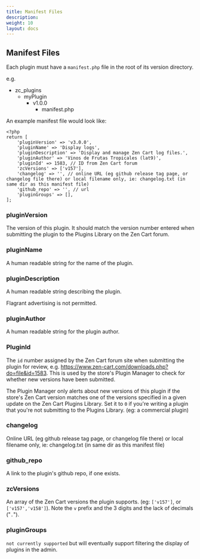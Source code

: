 ```yaml
---
title: Manifest Files
description:  
weight: 10
layout: docs
---
```


## Manifest Files

Each plugin must have a `manifest.php` file in the root of its version directory.

e.g. 

  - zc_plugins
    - myPlugin
      -  v1.0.0
         - manifest.php
      
      

An example manifest file would look like:

```
<?php
return [
    'pluginVersion' => 'v3.0.0',
    'pluginName' => 'Display logs',
    'pluginDescription' => 'Display and manage Zen Cart log files.',
    'pluginAuthor' => 'Vinos de Frutas Tropicales (lat9)',
    'pluginId' => 1583, // ID from Zen Cart forum
    'zcVersions' => ['v157'],
    'changelog' => '', // online URL (eg github release tag page, or changelog file there) or local filename only, ie: changelog.txt (in same dir as this manifest file)
    'github_repo' => '', // url
    'pluginGroups' => [],
];
```

### pluginVersion

The version of this plugin. It should match the version number entered when submitting the plugin to the Plugins Library on the Zen Cart forum.

### pluginName

A human readable string for the name of the plugin.

### pluginDescription

A human readable string describing the plugin.

Flagrant advertising is not permitted.

### pluginAuthor

A human readable string for the plugin author.

### PluginId

The `id` number assigned by the Zen Cart forum site when submitting the plugin for review, e.g. https://www.zen-cart.com/downloads.php?do=file&id=1583. This is used by the store's Plugin Manager to check for whether new versions have been submitted.

The Plugin Manager only alerts about new versions of this plugin if the store's Zen Cart version matches one of the versions specified in a given update on the Zen Cart Plugins Library.  Set it to `0` if you're writing a plugin that you're not submitting to the Plugins Library. (eg: a commercial plugin)

### changelog

Online URL (eg github release tag page, or changelog file there) or local filename only, ie: changelog.txt (in same dir as this manifest file)

### github_repo

A link to the plugin's github repo, if one exists.

### zcVersions

An array of the Zen Cart versions the plugin supports. (eg: `['v157']`, or `['v157','v158']`). Note the `v` prefix and the 3 digits and the lack of decimals ("`.`").

### pluginGroups

`not currently supported` but will eventually support filtering the display of plugins in the admin.
